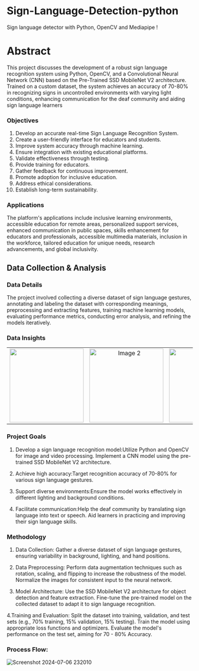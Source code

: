# Sign-Language-Detection-python

Sign language detector with Python, OpenCV and Mediapipe !

# Abstract
This project discusses the development of a robust sign language recognition system using Python, OpenCV, and a Convolutional Neural Network (CNN) based on the Pre-Trained SSD MobileNet V2 architecture. Trained on a custom dataset, the system achieves an accuracy of 70-80% in recognizing signs in uncontrolled environments with varying light conditions, enhancing communication for the deaf community and aiding sign language learners

### Objectives

1. Develop an accurate real-time Sign Language Recognition System.
2. Create a user-friendly interface for educators and students.
3. Improve system accuracy through machine learning.
4. Ensure integration with existing educational platforms.
5. Validate effectiveness through testing.
6. Provide training for educators.
7. Gather feedback for continuous improvement.
8. Promote adoption for inclusive education.
9. Address ethical considerations.
10. Establish long-term sustainability.

### Applications

The platform's applications include inclusive learning environments, accessible education for remote areas, personalized support services, enhanced communication in public spaces, skills enhancement for educators and professionals, accessible multimedia materials, inclusion in the workforce, tailored education for unique needs, research advancements, and global inclusivity.

## Data Collection & Analysis

### Data Details

The project involved collecting a diverse dataset of sign language gestures, annotating and labeling the dataset with corresponding meanings, preprocessing and extracting features, training machine learning models, evaluating performance metrics, conducting error analysis, and refining the models iteratively.

### Data Insights
<table>
  <tr>
    <td align="center"><img src="https://github.com/sanika391/Sign-Language-Detection/assets/116996971/9f2351d0-17b6-46b5-ba5b-1a0aece770d5" style="width: 200px;"></td>
    <td align="center"><img src="https://github.com/sanika391/Sign-Language-Detection/assets/116996971/e1492258-553a-4ab5-9c7b-d319a8540f19" alt="Image 2" style="width: 200px;"></td>
    <td align="center"><img src="https://github.com/sanika391/Sign-Language-Detection/assets/116996971/3ce8ec64-f456-469c-b569-68310af249dd" alt="Image 3" style="width: 200px;"></td>
  </tr>
</table>

### Project Goals
1. Develop a sign language recognition model:Utilize Python and OpenCV for image and video processing. Implement a CNN model using the pre-trained SSD MobileNet V2 architecture.

2. Achieve high accuracy:Target recognition accuracy of 70-80% for various sign language gestures.

3. Support diverse environments:Ensure the model works effectively in different lighting and background conditions.

4. Facilitate communication:Help the deaf community by translating sign language into text or speech. Aid learners in practicing and improving their sign language skills.

### Methodology
1. Data Collection: Gather a diverse dataset of sign language gestures, ensuring variability in background, lighting, and hand positions.

2. Data Preprocessing: Perform data augmentation techniques such as rotation, scaling, and flipping to increase the robustness of the model. Normalize the images for consistent input to the neural network.

3. Model Architecture: Use the SSD MobileNet V2 architecture for object detection and feature extraction. Fine-tune the pre-trained model on the collected dataset to adapt it to sign language recognition.

4.Training and Evaluation: Split the dataset into training, validation, and test sets (e.g., 70% training, 15% validation, 15% testing). Train the model using appropriate loss functions and optimizers. Evaluate the model's performance on the test set, aiming for 70 - 80% Accuracy.

### Process Flow:
![Screenshot 2024-07-06 232010](https://github.com/sanika391/Sign-Language-Detection/assets/116996971/d4f6539f-af12-4a5d-9fd5-61c16ebd230a)



